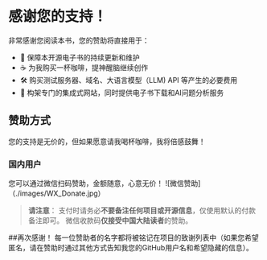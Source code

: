 # 感谢您的支持！

非常感谢您阅读本书，您的赞助将直接用于：

*   🚀 保障本开源电子书的持续更新和维护
*   ☕ 为我购买一杯咖啡，提神醒脑继续创作
*   🛠  购买测试服务器、域名、大语言模型（LLM) API 等产生的必要费用
*   🤖 构架专门的集成式网站，同时提供电子书下载和AI问题分析服务

## 赞助方式

您的支持是无价的，但如果愿意请我喝杯咖啡，我将倍感鼓舞！

### 国内用户
 您可以通过微信扫码赞助，金额随意，心意无价！
![微信赞助]（./images/WX_Donate.jpg）

> **请注意**：
   支付时请务必**不要备注任何项目或开源信息**，仅使用默认的付款备注即可。
   微信收款码**仅接受中国大陆读者**的赞助。

##再次感谢！
每一位赞助者的名字都将被铭记在项目的致谢列表中（如果您希望匿名，请在赞助时通过其他方式告知我您的GitHub用户名和希望隐藏的信息）。